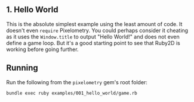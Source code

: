 ## 1. Hello World

This is the absolute simplest example using the least amount of code. It
doesn't even `require` Pixelometry. You could perhaps consider it cheating
as it uses the `Window.title` to output "Hello World!" and does not even
define a game loop. But it's a good starting point to see that Ruby2D is
working before going further.

## Running

Run the following from the `pixelometry` gem's root folder:

```sh
bundle exec ruby examples/001_hello_world/game.rb
```
